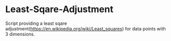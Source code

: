 # Least-Sqare-Adjustment

Script providing a least sqare adjustment(https://en.wikipedia.org/wiki/Least_squares) for data points with 3 dimensions.
